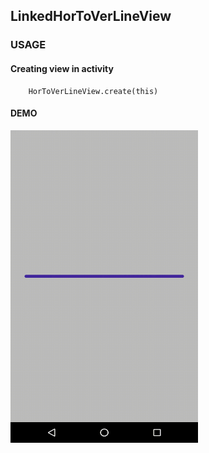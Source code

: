 ## LinkedHorToVerLineView

### USAGE

#### Creating view in activity

```
    HorToVerLineView.create(this)
```

#### DEMO


<img src="https://github.com/Anwesh43/LinkedHorToVerLineView/blob/master/linkedhortoverlineview.gif" width="300px" height="500px">
